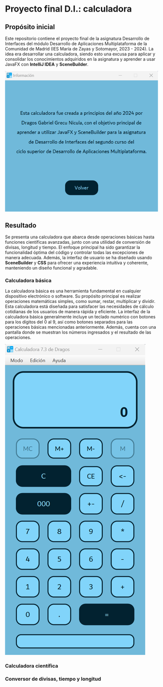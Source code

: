 # Proyecto final D.I.: calculadora
## Propósito inicial
Este repositorio contiene el proyecto final de la asignatura Desarrollo de Interfaces del módulo Desarrollo de Aplicaciones Multiplataforma de la Comunidad de Madrid (IES María de Zayas y Sotomayor, 2023 - 2024). La idea era desarrollar una calculadora, siendo esto una excusa para aplicar y consolidar los conocimientos adquiridos en la asignatura y aprender a usar JavaFX con **IntelliJ IDEA** y **SceneBuilder**.



![Imagen de la pestaña información de la calculadora](media/info.png)



## Resultado
Se presenta una calculadora que abarca desde operaciones básicas hasta funciones científicas avanzadas, junto con una utilidad de conversión de divisas, longitud y tiempo. El enfoque principal ha sido garantizar la funcionalidad óptima del código y controlar todas las excepciones de manera adecuada. Además, la interfaz de usuario se ha diseñado usando **SceneBuilder** y **CSS** para ofrecer una experiencia intuitiva y coherente, manteniendo un diseño funcional y agradable.
### Calculadora básica
La calculadora básica es una herramienta fundamental en cualquier dispositivo electrónico o software. Su propósito principal es realizar operaciones matemáticas simples, como sumar, restar, multiplicar y dividir. Esta calculadora está diseñada para satisfacer las necesidades de cálculo cotidianas de los usuarios de manera rápida y eficiente.
La interfaz de la calculadora básica generalmente incluye un teclado numérico con botones para los dígitos del 0 al 9, así como botones separados para las operaciones básicas mencionadas anteriormente. Además, cuenta con una pantalla donde se muestran los números ingresados y el resultado de las operaciones.


![Imagen de la calculadora básica](media/basica.png)



### Calculadora científica
### Conversor de divisas, tiempo y longitud
